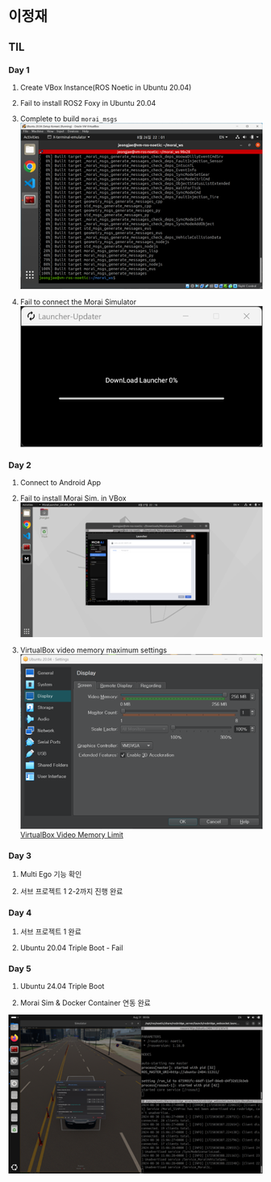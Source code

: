 # 이정재

## TIL

### Day 1
1. Create VBox Instance(ROS Noetic in Ubuntu 20.04)

2. Fail to install ROS2 Foxy in Ubuntu 20.04

3. Complete to build `morai_msgs`
![alt text](img/morai_msg.png)

4. Fail to connect the Morai Simulator
![alt text](img/launcher_updater.png)

### Day 2
1. Connect to Android App

2. Fail to install Morai Sim. in VBox
![alt text](img/morai_sim_in_vbox.png)

3. VirtualBox video memory maximum settings
![alt text](img/video_memory_settings.png)
[VirtualBox Video Memory Limit](https://forums.virtualbox.org/viewtopic.php?t=107806)

### Day 3
1. Multi Ego 기능 확인

2. 서브 프로젝트 1 2-2까지 진행 완료

### Day 4
1. 서브 프로젝트 1 완료

2. Ubuntu 20.04 Triple Boot - Fail

### Day 5
1. Ubuntu 24.04 Triple Boot

2. Morai Sim & Docker Container 연동 완료

![alt text](img/morai_docker.png)
